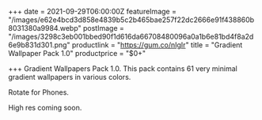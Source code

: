 +++
date = 2021-09-29T06:00:00Z
featureImage = "/images/e62e4bcd3d858e4839b5c2b465bae257f22dc2666e91f438860b8031380a9984.webp"
postImage = "/images/3298c3eb001bbed90f1d616da66708480096a0a1b6e81bd4f8a2d6e9b831d301.png"
productlink = "https://gum.co/nIgIr"
title = "Gradient Wallpaper Pack 1.0"
productprice = "$0+"

+++
Gradient Wallpapers Pack 1.0. This pack contains 61 very minimal gradient wallpapers in various colors.

Rotate for Phones.

High res coming soon.
